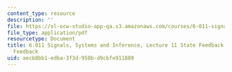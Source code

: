```yaml
---
content_type: resource
description: ''
file: https://ol-ocw-studio-app-qa.s3.amazonaws.com/courses/6-011-signals-systems-and-inference-spring-2018/aecb8bb1edba3f3d958bd9cbfe911889_MIT6_011S18lec11.pdf
file_type: application/pdf
resourcetype: Document
title: 6.011 Signals, Systems and Inference, Lecture 11 State Feedback, Observer-Based
  Feedback
uid: aecb8bb1-edba-3f3d-958b-d9cbfe911889
---
```

